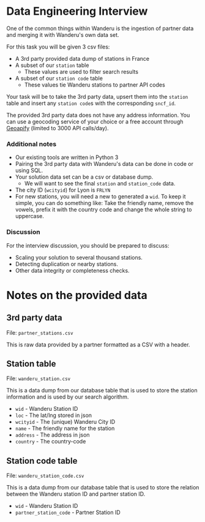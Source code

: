 # Data Engineering Interview

One of the common things within Wanderu is the ingestion of partner data and merging it with Wanderu's own data set.

For this task you will be given 3 csv files:

* A 3rd party provided data dump of stations in France
* A subset of our `station` table
    * These values are used to filter search results
* A subset of our `station code` table
    * These values tie Wanderu stations to partner API codes

Your task will be to take the 3rd party data, upsert them into the `station` table and insert any `station code`s with the corresponding `sncf_id`.

The provided 3rd party data does not have any address information. You can use a geocoding service of your choice or a free account through [Geoapify](https://www.geoapify.com/) (limited to 3000 API calls/day).

### Additional notes

* Our existing tools are written in Python 3
* Pairing the 3rd party data with Wanderu's data can be done in code or using SQL.
* Your solution data set can be a csv or database dump.
    * We will want to see the final `station` and `station_code` data.
* The city ID (`wcityid`) for Lyon is `FRLYN`
* For new stations, you will need a new to generated a `wid`. To keep it simple, you can do something like: Take the friendly name, remove the vowels, prefix it with the country code and change the whole string to uppercase.

### Discussion

For the interview discussion, you should be prepared to discuss:

* Scaling your solution to several thousand stations.
* Detecting duplication or nearby stations.
* Other data integrity or completeness checks.

# Notes on the provided data

## 3rd party data
File: `partner_stations.csv`

This is raw data provided by a partner formatted as a CSV with a header.

## Station table 
File: `wanderu_station.csv`

This is a data dump from our database table that is used to store the station information and is used by our search algorithm.

* `wid` - Wanderu Station ID
* `loc` - The lat/lng stored in json
* `wcityid` - The (unique) Wanderu City ID
* `name` - The friendly name for the station
* `address` - The address in json
* `country` - The country-code

## Station code table 
File: `wanderu_station_code.csv`

This is a data dump from our database table that is used to store the relation between the Wanderu station ID and partner station ID.

* `wid` - Wanderu Station ID
* `partner_station_code` - Partner Station ID